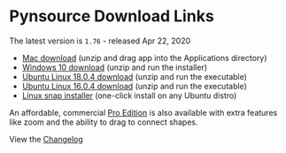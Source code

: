 # Pynsource Download Links

The latest version is `1.76` - released Apr 22, 2020

* [Mac download](http://bit.ly/pynsource-mac-1-76) (unzip and drag app into the Applications directory) 
 * [Windows 10 download](https://bit.ly/pynsource-win-1-73-setup-zip) (unzip and run the installer) 
 * [Ubuntu Linux 18.0.4 download](http://bit.ly/pynsource-ubuntu-18-1-76) (unzip and run the executable) 
 * [Ubuntu Linux 16.0.4 download](http://bit.ly/pynsource-ubuntu-16-1-76) (unzip and run the executable) 
 * [Linux snap installer](http://bit.ly/pynsource-snap) (one-click install on any Ubuntu distro) 
 
An affordable, commercial [Pro Edition](http://pynsource.com/pricing.html) is also available with extra features 
like zoom and the ability to drag to connect shapes.

View the [Changelog](CHANGELOG.md)
